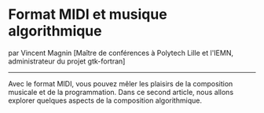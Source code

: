 # Format MIDI et musique algorithmique
par Vincent Magnin [Maître de conférences à Polytech Lille et l'IEMN, administrateur du projet gtk-fortran]

---

Avec le format MIDI, vous pouvez mêler les plaisirs de la composition musicale et de la programmation. Dans ce second article, nous allons explorer quelques aspects de la composition algorithmique.
